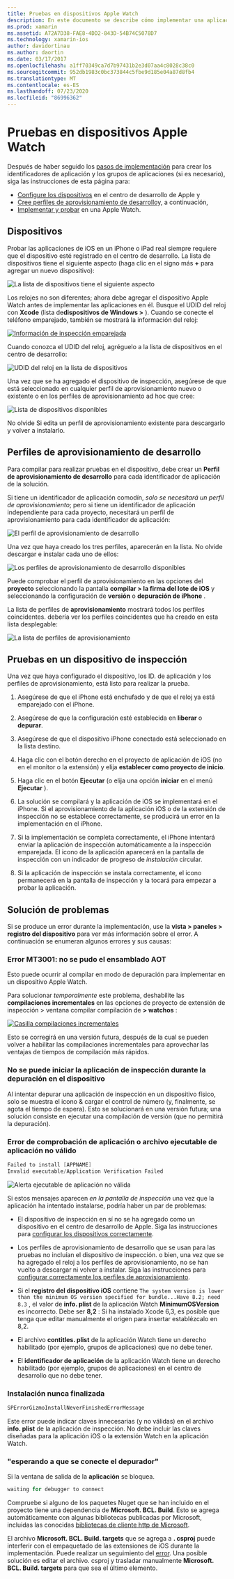 ```yaml
---
title: Pruebas en dispositivos Apple Watch
description: En este documento se describe cómo implementar una aplicación de watchos compilada con Xamarin para realizar pruebas en un Apple Watch real. Se describen los dispositivos, el aprovisionamiento de perfiles, las pruebas y se proporcionan algunas sugerencias para la solución de problemas.
ms.prod: xamarin
ms.assetid: A72A7D38-FAE8-4DD2-843D-54B74C5078D7
ms.technology: xamarin-ios
author: davidortinau
ms.author: daortin
ms.date: 03/17/2017
ms.openlocfilehash: a1ff70349ca7d7b97431b2e3d07aa4c8028c38c0
ms.sourcegitcommit: 952db1983c0bc373844c5fbe9d185e04a87d8fb4
ms.translationtype: MT
ms.contentlocale: es-ES
ms.lasthandoff: 07/23/2020
ms.locfileid: "86996362"
---
```

# <a name="testing-on-apple-watch-devices"></a>Pruebas en dispositivos Apple Watch

Después de haber seguido los [pasos de implementación](~/ios/watchos/deploy-test/index.md) para crear los identificadores de aplicación y los grupos de aplicaciones (si es necesario), siga las instrucciones de esta página para:

- [Configure los dispositivos](#devices) en el centro de desarrollo de Apple y
- [Cree perfiles de aprovisionamiento de desarrollo](#profiles)y, a continuación,
- [Implementar y probar](#testing) en una Apple Watch.

<a name="devices"></a>

## <a name="devices"></a>Dispositivos

Probar las aplicaciones de iOS en un iPhone o iPad real siempre requiere que el dispositivo esté registrado en el centro de desarrollo. La lista de dispositivos tiene el siguiente aspecto (haga clic en el signo más **+** para agregar un nuevo dispositivo):

![La lista de dispositivos tiene el siguiente aspecto](device-images/devices-sml.png)

Los relojes no son diferentes; ahora debe agregar el dispositivo Apple Watch antes de implementar las aplicaciones en él. Busque el UDID del reloj con **Xcode** (lista de**dispositivos de Windows >** ). Cuando se conecte el teléfono emparejado, también se mostrará la información del reloj:

[![Información de inspección emparejada](device-images/xcode-devices-sml.png)](device-images/xcode-devices.png#lightbox)

Cuando conozca el UDID del reloj, agréguelo a la lista de dispositivos en el centro de desarrollo:

![UDID del reloj en la lista de dispositivos](device-images/devices-watch-sml.png)

Una vez que se ha agregado el dispositivo de inspección, asegúrese de que está seleccionado en cualquier perfil de aprovisionamiento nuevo o existente o en los perfiles de aprovisionamiento ad hoc que cree:

![Lista de dispositivos disponibles](device-images/devices-provisioning.png)

No olvide Si edita un perfil de aprovisionamiento existente para descargarlo y volver a instalarlo.

<a name="profiles"></a>

## <a name="development-provisioning-profiles"></a>Perfiles de aprovisionamiento de desarrollo

Para compilar para realizar pruebas en el dispositivo, debe crear un **Perfil de aprovisionamiento de desarrollo** para cada identificador de aplicación de la solución.

Si tiene un identificador de aplicación comodín, *solo se necesitará un perfil de aprovisionamiento*; pero si tiene un identificador de aplicación independiente para cada proyecto, necesitará un perfil de aprovisionamiento para cada identificador de aplicación:

![El perfil de aprovisionamiento de desarrollo](device-images/provisioningprofile-development.png)

Una vez que haya creado los tres perfiles, aparecerán en la lista. No olvide descargar e instalar cada uno de ellos:

![Los perfiles de aprovisionamiento de desarrollo disponibles](device-images/provisioningprofiles.png)

Puede comprobar el perfil de aprovisionamiento en las opciones del **proyecto** seleccionando la pantalla **compilar > la firma del lote de iOS** y seleccionando la configuración de **versión** o **depuración de iPhone** .

La lista de perfiles de **aprovisionamiento** mostrará todos los perfiles coincidentes. debería ver los perfiles coincidentes que ha creado en esta lista desplegable:

![La lista de perfiles de aprovisionamiento](device-images/options-selectprofile.png)

<a name="testing"></a>

## <a name="testing-on-a-watch-device"></a>Pruebas en un dispositivo de inspección

Una vez que haya configurado el dispositivo, los ID. de aplicación y los perfiles de aprovisionamiento, está listo para realizar la prueba.

1. Asegúrese de que el iPhone está enchufado y de que el reloj ya está emparejado con el iPhone.

2. Asegúrese de que la configuración esté establecida en **liberar** o **depurar**.

3. Asegúrese de que el dispositivo iPhone conectado está seleccionado en la lista destino.

4. Haga clic con el botón derecho en el proyecto de aplicación de iOS (no en el monitor o la extensión) y elija **establecer como proyecto de inicio**.

5. Haga clic en el botón **Ejecutar** (o elija una opción **iniciar** en el menú **Ejecutar** ).

6. La solución se compilará y la aplicación de iOS se implementará en el iPhone.
  Si el aprovisionamiento de la aplicación iOS o de la extensión de inspección no se establece correctamente, se producirá un error en la implementación en el iPhone.

7. Si la implementación se completa correctamente, el iPhone intentará enviar la aplicación de inspección automáticamente a la inspección emparejada. El icono de la aplicación aparecerá en la pantalla de inspección con un indicador de progreso de *instalación* circular.

8. Si la aplicación de inspección se instala correctamente, el icono permanecerá en la pantalla de inspección y la tocará para empezar a probar la aplicación.

## <a name="troubleshooting"></a>Solución de problemas

Si se produce un error durante la implementación, use la **vista > paneles > registro del dispositivo** para ver más información sobre el error. A continuación se enumeran algunos errores y sus causas:

### <a name="error-mt3001-could-not-aot-the-assembly"></a>Error MT3001: no se pudo el ensamblado AOT

Esto puede ocurrir al compilar en modo de depuración para implementar en un dispositivo Apple Watch.

Para solucionar *temporalmente* este problema, deshabilite las **compilaciones incrementales** en las opciones de proyecto de extensión de inspección > ventana compilar compilación de **> watchos** :

[![Casilla compilaciones incrementales](device-images/disable-incremental-sml.png)](device-images/disable-incremental.png#lightbox)

Esto se corregirá en una versión futura, después de la cual se pueden volver a habilitar las compilaciones incrementales para aprovechar las ventajas de tiempos de compilación más rápidos.

### <a name="watch-app-fails-to-start-while-debugging-on-device"></a>No se puede iniciar la aplicación de inspección durante la depuración en el dispositivo

Al intentar depurar una aplicación de inspección en un dispositivo físico, solo se muestra el icono & cargar el control de número (y, finalmente, se agota el tiempo de espera). Esto se solucionará en una versión futura; una solución consiste en ejecutar una compilación de versión (que no permitirá la depuración).

### <a name="invalid-application-executable-or-application-verification-failed"></a>Error de comprobación de aplicación o archivo ejecutable de aplicación no válido

```csharp
Failed to install [APPNAME]
Invalid executable/Application Verification Failed
```

![Alerta ejecutable de aplicación no válida](device-images/invalid-application-executable.png)

Si estos mensajes aparecen *en la pantalla de inspección* una vez que la aplicación ha intentado instalarse, podría haber un par de problemas:

- El dispositivo de inspección en sí no se ha agregado como un dispositivo en el centro de desarrollo de Apple. Siga las instrucciones para [configurar los dispositivos correctamente](#devices).

- Los perfiles de aprovisionamiento de desarrollo que se usan para las pruebas no incluían el dispositivo de inspección. o bien, una vez que se ha agregado el reloj a los perfiles de aprovisionamiento, no se han vuelto a descargar ni volver a instalar. Siga las instrucciones para [configurar correctamente los perfiles de aprovisionamiento](#profiles).

- Si el **registro del dispositivo iOS** contiene `The system version is lower than the minimum OS version specified for bundle...Have 8.2; need 8.3` , el valor de **info. plist** de la aplicación Watch **MinimumOSVersion** es incorrecto.
  Debe ser **8,2** : Si ha instalado Xcode 6,3, es posible que tenga que editar manualmente el origen para insertar establézcalo en 8,2.

- El archivo **contitles. plist** de la aplicación Watch tiene un derecho habilitado (por ejemplo, grupos de aplicaciones) que no debe tener.

- El **identificador de aplicación** de la aplicación Watch tiene un derecho habilitado (por ejemplo, grupos de aplicaciones) en el centro de desarrollo que no debe tener.

### <a name="install-never-finished"></a>Instalación nunca finalizada

```csharp
SPErrorGizmoInstallNeverFinishedErrorMessage
```

Este error puede indicar claves innecesarias (y no válidas) en el archivo **info. plist** de la aplicación de inspección. No debe incluir las claves diseñadas para la aplicación iOS o la extensión Watch en la aplicación Watch.

<!--eg. NSLocationAlwaysUsageDescription -->

### <a name="waiting-for-debugger-to-connect"></a>"esperando a que se conecte el depurador"

Si la ventana de salida de la **aplicación** se bloquea.

```csharp
waiting for debugger to connect
```

Compruebe si alguno de los paquetes Nuget que se han incluido en el proyecto tiene una dependencia de **Microsoft. BCL. Build**. Esto se agrega automáticamente con algunas bibliotecas publicadas por Microsoft, incluidas las conocidas [bibliotecas de cliente http de Microsoft](https://www.nuget.org/packages/Microsoft.Net.Http/).

El archivo **Microsoft. BCL. Build. targets** que se agrega a **. csproj** puede interferir con el empaquetado de las extensiones de iOS durante la implementación. Puede realizar un seguimiento del [error](https://bugzilla.xamarin.com/show_bug.cgi?id=29912).
Una posible solución es editar el archivo. csproj y trasladar manualmente **Microsoft. BCL. Build. targets** para que sea el último elemento.
